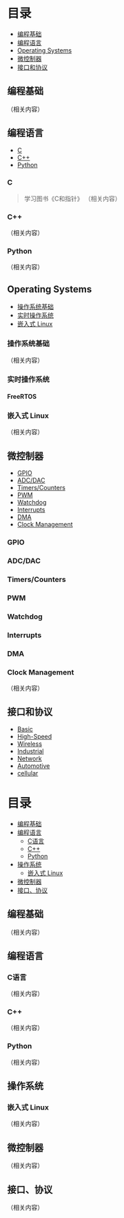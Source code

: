 # 目录
- [编程基础](#编程基础)      
- [编程语言](#编程语言)
- [Operating Systems](#Operating-Systems)  
- [微控制器](#微控制器)          
- [接口和协议](#接口和协议)

## 编程基础
（相关内容）

## 编程语言
- [C](#C语言)  
- [C++](#C++)  
- [Python](#Python)    

### C
> 学习图书《C和指针》
（相关内容）
### C++                                                                                                      
（相关内容）
### Python
（相关内容）

## Operating Systems  
- [操作系统基础](#操作系统基础)
- [实时操作系统](#实时操作系统)
- [嵌入式 Linux](#嵌入式-Linux)

### 操作系统基础
（相关内容）
### 实时操作系统
#### FreeRTOS
### 嵌入式 Linux
（相关内容）

## 微控制器    
- [GPIO](###GPIO)  
- [ADC/DAC](###ADC/DAC)  
- [Timers/Counters](###Timers/Counters)  
- [PWM](###PWM)  
- [Watchdog](###Watchdog)  
- [Interrupts](###Interrupts)  
- [DMA](###DMA)    
- [Clock Management](#Clock-Management)
  
### GPIO  
### ADC/DAC    
### Timers/Counters    
### PWM  
### Watchdog      
### Interrupts  
### DMA    
### Clock Management      
（相关内容）

## 接口和协议
- [Basic](###Basic)
- [High-Speed](###High-Speed)  
- [Wireless](###Wireless)    
- [Industrial](###Industrial) 
- [Network](###Network) 
- [Automotive](###Automotive)  
- [cellular](###cellular)  
##

# 目录
- [编程基础](#编程基础)
- [编程语言](#编程语言)
  - [C语言](#c语言)
  - [C++](#c++)
  - [Python](#python)
- [操作系统](#操作系统)
  - [嵌入式 Linux](#嵌入式-linux)
- [微控制器](#微控制器)
- [接口、协议](#接口、协议)

## 编程基础
（相关内容）

## 编程语言
### C语言
（相关内容）

### C++
（相关内容）

### Python
（相关内容）

## 操作系统
### 嵌入式 Linux
（相关内容）

## 微控制器
（相关内容）

## 接口、协议
（相关内容）








  